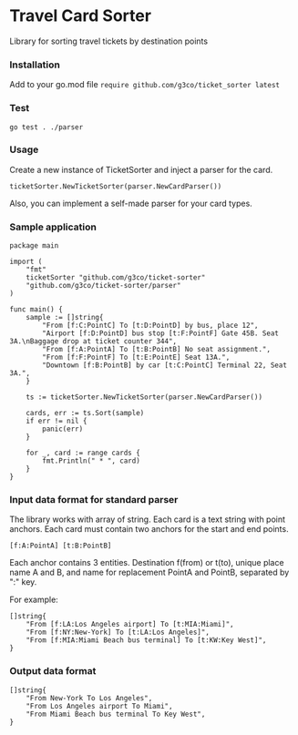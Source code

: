 # Travel Card Sorter

Library for sorting travel tickets by destination points

### Installation

Add to your go.mod file
`require github.com/g3co/ticket_sorter latest`

### Test


`go test . ./parser`

### Usage

Create a new instance of TicketSorter and inject a parser for the card.

```ticketSorter.NewTicketSorter(parser.NewCardParser())```

Also, you can implement a self-made parser for your card types.

### Sample application
```
package main

import (
	"fmt"
	ticketSorter "github.com/g3co/ticket-sorter"
	"github.com/g3co/ticket-sorter/parser"
)

func main() {
	sample := []string{
        "From [f:C:PointC] To [t:D:PointD] by bus, place 12",
        "Airport [f:D:PointD] bus stop [t:F:PointF] Gate 45B. Seat 3A.\nBaggage drop at ticket counter 344",
        "From [f:A:PointА] To [t:B:PointB] No seat assignment.",
        "From [f:F:PointF] To [t:E:PointE] Seat 13A.",
        "Downtown [f:B:PointB] by car [t:C:PointC] Terminal 22, Seat 3A.",
    }

	ts := ticketSorter.NewTicketSorter(parser.NewCardParser())

	cards, err := ts.Sort(sample)
	if err != nil {
		panic(err)
	}

	for _, card := range cards {
		fmt.Println(" * ", card)
	}
}
```

### Input data format for standard parser
The library works with array of string. Each card is a text string with point anchors.
Each card must contain two anchors for the start and end points.

`[f:A:PointА] [t:B:PointB]`

Each anchor contains 3 entities. 
Destination f(from) or t(to), unique place name A and B, 
and name for replacement PointА and PointB, separated by ":" key. 

For example:
```
[]string{
    "From [f:LA:Los Angeles airport] To [t:MIA:Miami]",
    "From [f:NY:New-York] To [t:LA:Los Angeles]",
    "From [f:MIA:Miami Beach bus terminal] To [t:KW:Key West]",
}
```

### Output data format
```
[]string{
    "From New-York To Los Angeles",
    "From Los Angeles airport To Miami",
    "From Miami Beach bus terminal To Key West",
}
```